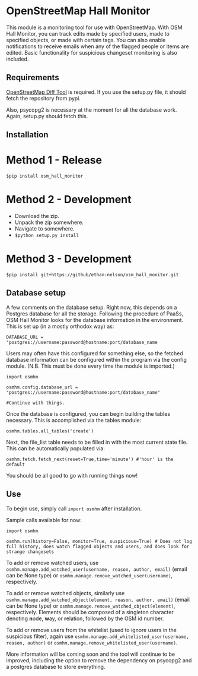 OpenStreetMap Hall Monitor
==========================

This module is a monitoring tool for use with OpenStreetMap. With OSM Hall Monitor, you can track edits made by specified users, made to specified objects, or made with certain tags. You can also enable notifications to receive emails when any of the flagged people or items are edited. Basic functionality for suspicious changeset monitoring is also included.

Requirements
------------

[OpenStreetMap Diff Tool](http://www.github.com/ethan-nelson/osm_diff_tool) is required. If you use the setup.py file, it should fetch the repository from pypi.

Also, psycopg2 is necessary at the moment for all the database work. Again, setup.py should fetch this.

Installation
------------

Method 1 - Release
==================

`$pip install osm_hall_monitor`

Method 2 - Development
======================

* Download the zip.
* Unpack the zip somewhere.
* Navigate to somewhere.
* `$python setup.py install`

Method 3 - Development
======================

`$pip install git+https://github/ethan-nelson/osm_hall_monitor.git`


Database setup
--------------

A few comments on the database setup. Right now, this depends on a Postgres database for all the storage. Following the procedure of PaaSs, OSM Hall Monitor looks for the database information in the environment. This is set up (in a mostly orthodox way) as:

`DATABASE_URL = "postgres://username:password@hostname:port/database_name`

Users may often have this configured for something else, so the fetched database information can be configured within the program via the config module. (N.B. This must be done every time the module is imported.)

```
import osmhm

osmhm.config.database_url = "postgres://username:password@hostname:port/database_name"

#Continue with things.
```

Once the database is configured, you can begin building the tables necessary. This is accomplished via the tables module:

```
osmhm.tables.all_tables('create')
```

Next, the file_list table needs to be filled in with the most current state file. This can be automatically populated via:

```
osmhm.fetch.fetch_next(reset=True,time='minute') #'hour' is the default
```

You should be all good to go with running things now!

Use
---

To begin use, simply call `import osmhm` after installation.

Sample calls available for now:

```
import osmhm

osmhm.run(history=False, monitor=True, suspicious=True) # Does not log full history, does watch flagged objects and users, and does look for strange changesets
```

To add or remove watched users, use `osmhm.manage.add_watched_user(username, reason, author, email)` (email can be None type) or `osmhm.manage.remove_watched_user(username)`, respectively.

To add or remove watched objects, similarly use `osmhm.manage.add_watched_object(element, reason, author, email)` (email can be None type) or `osmhm.manage.remove_watched_object(element)`, respectively. Elements should be composed of a singleton character denoting **n**ode, **w**ay, or **r**elation, followed by the OSM id number.

To add or remove users from the whitelist (used to ignore users in the suspicious filter), again use `osmhm.manage.add_whitelisted_user(username, reason, author)` or `osmhm.manage.remove_whitelisted_user(username)`.

More information will be coming soon and the tool will continue to be improved, including the option to remove the dependency on psycopg2 and a postgres database to store everything.

